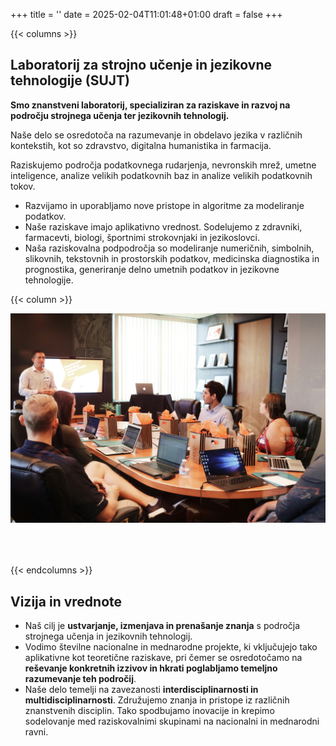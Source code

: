 +++
title = ''
date = 2025-02-04T11:01:48+01:00
draft = false
+++

{{< columns >}}

## Laboratorij za strojno učenje in jezikovne tehnologije (SUJT)

**Smo znanstveni laboratorij, specializiran za raziskave in razvoj na področju strojnega učenja ter jezikovnih tehnologij.** 

Naše delo se osredotoča na razumevanje in obdelavo jezika v različnih kontekstih, kot so zdravstvo, digitalna humanistika in farmacija.  

Raziskujemo področja podatkovnega rudarjenja, nevronskih mrež, umetne inteligence, analize velikih podatkovnih baz in analize velikih podatkovnih tokov.

- Razvijamo in uporabljamo nove pristope in algoritme za modeliranje podatkov.
- Naše raziskave imajo aplikativno vrednost. Sodelujemo z zdravniki, farmacevti, biologi, športnimi strokovnjaki in jezikoslovci.
- Naša raziskovalna podpodročja so modeliranje numeričnih, simbolnih, slikovnih, tekstovnih in prostorskih podatkov, medicinska diagnostika in prognostika, generiranje delno umetnih podatkov in jezikovne tehnologije. 

{{< column >}}

<img src="group_image.jpg" class="img-fluid" style="margin-bottom: 50px;">

{{< endcolumns >}}

## Vizija in vrednote

- Naš cilj je **ustvarjanje, izmenjava in prenašanje znanja** s področja strojnega učenja in jezikovnih tehnologij.
- Vodimo številne nacionalne in mednarodne projekte, ki vključujejo tako aplikativne kot teoretične raziskave, pri čemer se osredotočamo na **reševanje konkretnih izzivov in hkrati poglabljamo temeljno razumevanje teh področij**.
- Naše delo temelji na zavezanosti **interdisciplinarnosti in multidisciplinarnosti**. Združujemo znanja in pristope iz različnih znanstvenih disciplin. Tako spodbujamo inovacije in krepimo sodelovanje med raziskovalnimi skupinami na nacionalni in mednarodni ravni.